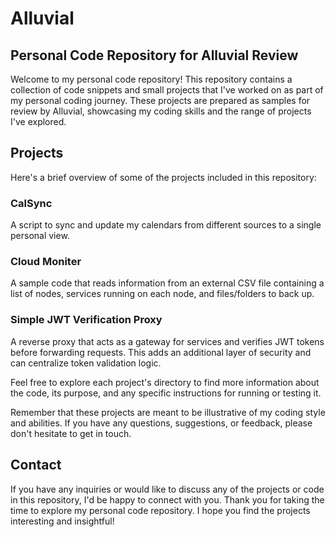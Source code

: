 # Alluvial
## Personal Code Repository for Alluvial Review

Welcome to my personal code repository! This repository contains a collection of code snippets and small projects that I've worked on as part of my personal coding journey. These projects are prepared as samples for review by Alluvial, showcasing my coding skills and the range of projects I've explored.

## Projects
Here's a brief overview of some of the projects included in this repository:

### CalSync
A script to sync and update my calendars from different sources to a single personal view.

### Cloud Moniter
A sample code that reads information from an external CSV file containing a list of nodes, services running on each node, and files/folders to back up. 

### Simple JWT Verification Proxy
A reverse proxy that acts as a gateway for services and verifies JWT tokens before forwarding requests. This adds an additional layer of security and can centralize token validation logic.

Feel free to explore each project's directory to find more information about the code, its purpose, and any specific instructions for running or testing it.

Remember that these projects are meant to be illustrative of my coding style and abilities. If you have any questions, suggestions, or feedback, please don't hesitate to get in touch.

## Contact
If you have any inquiries or would like to discuss any of the projects or code in this repository, I'd be happy to connect with you. Thank you for taking the time to explore my personal code repository. I hope you find the projects interesting and insightful!
